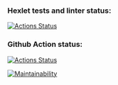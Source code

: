 ### Hexlet tests and linter status:
[![Actions Status](https://github.com/polinakren/frontend-project-11/actions/workflows/hexlet-check.yml/badge.svg)](https://github.com/polinakren/frontend-project-11/actions)

### Github Action status:
[![Actions Status](https://github.com/polinakren/frontend-project-11/actions/workflows/nodejs.yml/badge.svg)](https://github.com/polinakren/frontend-project-11/actions)

[![Maintainability](https://api.codeclimate.com/v1/badges/5b8d9d6de15d4e0f2e6d/maintainability)](https://codeclimate.com/github/polinakren/frontend-project-11/maintainability)